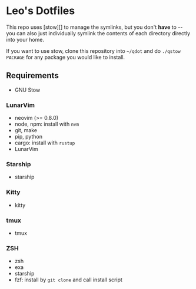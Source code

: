 # Leo's Dotfiles

This repo uses [stow][] to manage the symlinks, but you don't **have** to --
you can also just individually symlink the contents of each directory directly
into your home.

If you want to use stow, clone this repository into `~/qdot` and do `./qstow PACKAGE` for any package you would like to install.

## Requirements

- GNU Stow

### LunarVim

- neovim (>= 0.8.0)
- node, npm: install with `nvm`
- git, make
- pip, python
- cargo: install with `rustup`
- LunarVim

### Starship

- starship

### Kitty

- kitty

### tmux

- tmux

### ZSH

- zsh
- exa
- starship
- fzf: install by `git clone` and call install script
